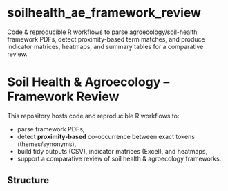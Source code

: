 # soilhealth_ae_framework_review
Code &amp; reproducible R workflows to parse agroecology/soil-health framework PDFs, detect proximity-based term matches, and produce indicator matrices, heatmaps, and summary tables for a comparative review.
# Soil Health & Agroecology – Framework Review

This repository hosts code and reproducible R workflows to:
- parse framework PDFs,
- detect **proximity-based** co-occurrence between exact tokens (themes/synonyms),
- build tidy outputs (CSV), indicator matrices (Excel), and heatmaps,
- support a comparative review of soil health & agroecology frameworks.

## Structure
